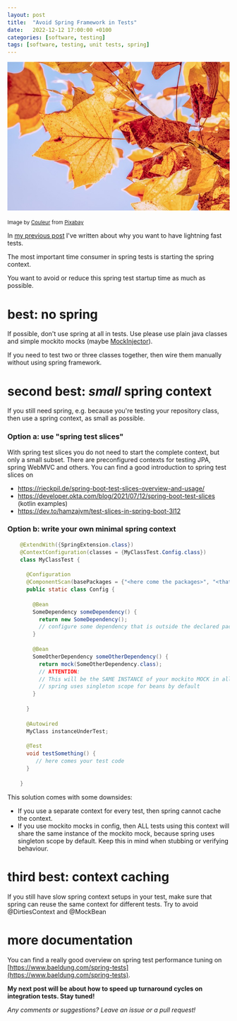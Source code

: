 ```yaml
---
layout: post
title:  "Avoid Spring Framework in Tests"
date:   2022-12-12 17:00:00 +0100
categories: [software, testing]
tags: [software, testing, unit tests, spring]
---
```


![autumn leaves](/assets/autumn-leaves.jpg)

<small>Image by <a href="https://pixabay.com/users/couleur-1195798/">Couleur</a> from <a href="https://pixabay.com/">Pixabay</a></small>

In [my previous post](https://joerg-pfruender.github.io/software/testing/2022/10/22/fasttests0.html) I've written about why you want to have lightning fast tests.

The most important time consumer in spring tests is starting the spring context.

You want to avoid or reduce this spring test startup time as much as possible.

# best: no spring
If possible, don't use spring at all in tests. Use please use plain java classes and simple mockito mocks (maybe [MockInjector](https://joerg-pfruender.github.io/software/testing/2022/12/08/mockinjector3.html)).

If you need to test two or three classes together, then wire them manually without using spring framework.

# second best: *small* spring context
If you still need spring, e.g. because you're testing your repository class, then use a spring context, as small as possible.

### Option a: use "spring test slices"

With spring test slices you do not need to start the complete context, but only a small subset. There are preconfigured contexts for testing JPA, spring WebMVC and others.
You can find a good introduction to spring test slices on
* https://rieckpil.de/spring-boot-test-slices-overview-and-usage/
* https://developer.okta.com/blog/2021/07/12/spring-boot-test-slices (kotlin examples)
* https://dev.to/hamzajvm/test-slices-in-spring-boot-3l12

### Option b: write your own minimal spring context

```java
    @ExtendWith({SpringExtension.class})
    @ContextConfiguration(classes = {MyClassTest.Config.class})
    class MyClassTest {
    
      @Configuration
      @ComponentScan(basePackages = {"<here come the packages>", "<that you need for the test>"})
      public static class Config {
    
        @Bean
        SomeDependency someDependency() {
          return new SomeDependency(); 
          // configure some dependency that is outside the declared packages above
        }
        
        @Bean
        SomeOtherDependency someOtherDependency() {
          return mock(SomeOtherDependency.class);        
          // ATTENTION: 
          // This will be the SAME INSTANCE of your mockito MOCK in all tests with this configuration!
          // spring uses singleton scope for beans by default   
        }
    
      }
    
      @Autowired
      MyClass instanceUnderTest;
    
      @Test
      void testSomething() {
         // here comes your test code
      }
    
    }
```
This solution comes with some downsides:

* If you use a separate context for every test, then spring cannot cache the context.
* If you use mockito mocks in config, then ALL tests using this context will share the same instance of the mockito mock, because spring uses singleton scope by default. Keep this in mind when stubbing or verifying behaviour.


# third best: context caching

If you still have slow spring context setups in your test, make sure that spring can reuse the same context for different tests.
Try to avoid @DirtiesContext and @MockBean

# more documentation

You can find a really good overview on spring test performance tuning on [https://www.baeldung.com/spring-tests](https://www.baeldung.com/spring-tests).


**My next post will be about how to speed up turnaround cycles on integration tests. Stay tuned!**


*Any comments or suggestions? Leave an issue or a pull request!*
